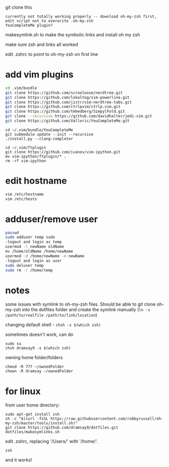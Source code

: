 git clone this

```
currently not totally working properly -- download oh-my-zsh first, edit script not to overwrite .oh-my-zsh
YouCompleteMe plugin?
```

makesymlink.sh to make the symbolic links and install oh my zsh

make sure zsh and links all worked

edit .zshrc to point to oh-my-zsh on first line

# add vim plugins
```bash
cd .vim/bundle
git clone https://github.com/scrooloose/nerdtree.git
git clone https://github.com/lokaltog/vim-powerline.git
git clone https://github.com/jistr/vim-nerdtree-tabs.git
git clone https://github.com/ctrlpvim/ctrlp.vim.git
git clone https://github.com/tmhedberg/SimpylFold.git
git clone --recursive https://github.com/davidhalter/jedi-vim.git
git clone https://github.com/Valloric/YouCompleteMe.git
```

```
cd ~/.vim/bundle/YouCompleteMe
git submodule update --init --recursive
./install.py --clang-completer

cd ~/.vim/ftplugin  
git clone https://github.com/ivanov/vim-ipython.git 
mv vim-ipython/ftplugin/* .
rm -rf vim-ipython
```


# edit hostname
```bash
vim /etc/hostname
vim /etc/hosts
```

# adduser/remove user
```bash
passwd
sudo adduser temp sudo
-logout and login as temp
usermod -l newName oldName
mv /home/oldName /home/newName
usermod -d /home/newName -m newName
-logout and login as user
sudo deluser temp
sudo rm -r /home/temp
```

# notes
some issues with symlink to oh-my-zsh files.  Should be able to git clone oh-my-zsh into the dotfiles folder and create the symlink manually (```ln -s /path/to/realfile /path/to/link/location```)

changing default shell - ```chsh -s $(which zsh)```

sometimes doesn't work, can do 
```
sudo su
chsh dramsay9 -s $(which zsh)
```

owning home folder/folders
```
chmod -R 777 ~/ownedFolder
chown -R dramsay ~/ownedFolder
```


# for linux

from user home directory:
```
sudo apt-get install zsh
sh -c "$(curl -fsSL https://raw.githubusercontent.com/robbyrussell/oh-my-zsh/master/tools/install.sh)"
git clone https://github.com/dramsay9/dotfiles.git
dotfiles/makesymlinks.sh
```

edit .zshrc, replacing '/Users/<username>' with '/home/<username>'.
  
```
zsh
```

and it works!


